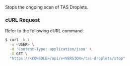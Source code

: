 Stops the ongoing scan of TAS Droplets.

### cURL Request

Refer to the following cURL command:

```bash
$ curl -k \
  -u <USER> \
  -H 'Content-Type: application/json' \
  -X GET \
  "https://<CONSOLE>/api/v<VERSION>/tas-droplets/stop"
```